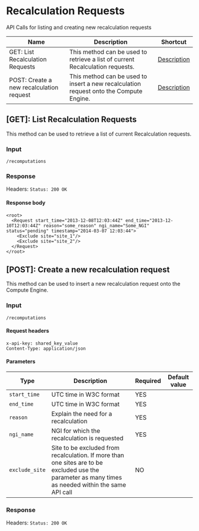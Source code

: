 # Recalculation Requests

API Calls for listing and creating new recalculation requests

| Name  | Description | Shortcut |
--------|-------------|----------|
| GET: List Recalculation Requests| This method can be used to retrieve a list of current Recalculation requests. |<a href="#1"> Description</a>|
| POST: Create a new recalculation request | This method can be used to insert a new recalculation request onto the Compute Engine. | <a href="#2"> Description</a>|

<a id='1'></a>

## [GET]: List Recalculation Requests

This method can be used to retrieve a list of current Recalculation requests.

### Input

    /recomputations

### Response

Headers: `Status: 200 OK`

#### Response body

    <root>
      <Request start_time="2013-12-08T12:03:44Z" end_time="2013-12-10T12:03:44Z" reason="some_reason" ngi_name="Some_NGI" status="pending" timestamp="2014-03-07 12:03:44">
        <Exclude site="site_1"/>
        <Exclude site="site_2"/>
      </Request>
    </root>

<a id='2'></a>

## [POST]: Create a new recalculation request

This method can be used to insert a new recalculation request onto the Compute Engine.

### Input

    /recomputations

#### Request headers

    x-api-key: shared_key_value
    Content-Type: application/json

#### Parameters

| Type | Description | Required | Default value | 
-------|-------------|----------|---------------|
|`start_time`| UTC time in W3C format | YES | |
|`end_time`| UTC time in W3C format | YES | |
|`reason`| Explain the need for a recalculation | YES | |
|`ngi_name`| NGI for which the recalculation is requested | YES | |
|`exclude_site`| Site to be excluded from recalculation. If more than one sites are to be excluded use the parameter as many times as needed within the same API call | NO | |

### Response

Headers: `Status: 200 OK`


